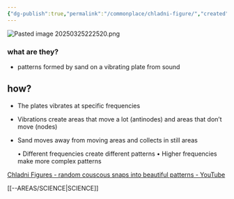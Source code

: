 ```yaml
---
{"dg-publish":true,"permalink":"/commonplace/chladni-figure/","created":"2025-03-25T22:24:46.007+08:00","updated":"2025-03-25T22:28:52.877+08:00"}
---
```


![Pasted image 20250325222520.png](/img/user/z-%20ASSETS/Pasted%20image%2020250325222520.png)
### what are they? 
 - patterns formed by sand on a vibrating plate from sound

## how?
  - The plates vibrates at specific frequencies
  - Vibrations create areas that move a lot (antinodes) and areas that don’t move (nodes)
  - Sand moves away from moving areas and collects in still areas

	•	Different frequencies create different patterns
	•	Higher frequencies make more complex patterns

[Chladni Figures - random couscous snaps into beautiful patterns - YouTube](https://youtu.be/CR_XL192wXw)

[[--AREAS/SCIENCE\|SCIENCE]]

